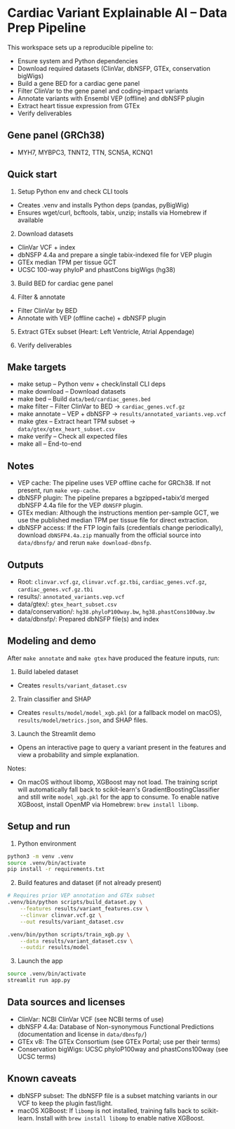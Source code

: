 # Cardiac Variant Explainable AI – Data Prep Pipeline

This workspace sets up a reproducible pipeline to:
- Ensure system and Python dependencies
- Download required datasets (ClinVar, dbNSFP, GTEx, conservation bigWigs)
- Build a gene BED for a cardiac gene panel
- Filter ClinVar to the gene panel and coding-impact variants
- Annotate variants with Ensembl VEP (offline) and dbNSFP plugin
- Extract heart tissue expression from GTEx
- Verify deliverables

## Gene panel (GRCh38)
- MYH7, MYBPC3, TNNT2, TTN, SCN5A, KCNQ1

## Quick start

1) Setup Python env and check CLI tools
- Creates .venv and installs Python deps (pandas, pyBigWig)
- Ensures wget/curl, bcftools, tabix, unzip; installs via Homebrew if available

2) Download datasets
- ClinVar VCF + index
- dbNSFP 4.4a and prepare a single tabix-indexed file for VEP plugin
- GTEx median TPM per tissue GCT
- UCSC 100-way phyloP and phastCons bigWigs (hg38)

3) Build BED for cardiac gene panel

4) Filter & annotate
- Filter ClinVar by BED
- Annotate with VEP (offline cache) + dbNSFP plugin

5) Extract GTEx subset (Heart: Left Ventricle, Atrial Appendage)

6) Verify deliverables

## Make targets
- make setup – Python venv + check/install CLI deps
- make download – Download datasets
- make bed – Build `data/bed/cardiac_genes.bed`
- make filter – Filter ClinVar to BED → `cardiac_genes.vcf.gz`
- make annotate – VEP + dbNSFP → `results/annotated_variants.vep.vcf`
- make gtex – Extract heart TPM subset → `data/gtex/gtex_heart_subset.csv`
- make verify – Check all expected files
- make all – End-to-end

## Notes
- VEP cache: The pipeline uses VEP offline cache for GRCh38. If not present, run `make vep-cache`.
- dbNSFP plugin: The pipeline prepares a bgzipped+tabix’d merged dbNSFP 4.4a file for the VEP `dbNSFP` plugin.
- GTEx median: Although the instructions mention per-sample GCT, we use the published median TPM per tissue file for direct extraction.
 - dbNSFP access: If the FTP login fails (credentials change periodically), download `dbNSFP4.4a.zip` manually from the official source into `data/dbnsfp/` and rerun `make download-dbnsfp`.

## Outputs
- Root: `clinvar.vcf.gz`, `clinvar.vcf.gz.tbi`, `cardiac_genes.vcf.gz`, `cardiac_genes.vcf.gz.tbi`
- results/: `annotated_variants.vep.vcf`
- data/gtex/: `gtex_heart_subset.csv`
- data/conservation/: `hg38.phyloP100way.bw`, `hg38.phastCons100way.bw`
- data/dbnsfp/: Prepared dbNSFP file(s) and index

## Modeling and demo

After `make annotate` and `make gtex` have produced the feature inputs, run:

1) Build labeled dataset
- Creates `results/variant_dataset.csv`

2) Train classifier and SHAP
- Creates `results/model/model_xgb.pkl` (or a fallback model on macOS), `results/model/metrics.json`, and SHAP files.

3) Launch the Streamlit demo
- Opens an interactive page to query a variant present in the features and view a probability and simple explanation.

Notes:
- On macOS without libomp, XGBoost may not load. The training script will automatically fall back to scikit-learn's GradientBoostingClassifier and still write `model_xgb.pkl` for the app to consume. To enable native XGBoost, install OpenMP via Homebrew: `brew install libomp`.

## Setup and run

1) Python environment

```bash
python3 -m venv .venv
source .venv/bin/activate
pip install -r requirements.txt
```

2) Build features and dataset (if not already present)

```bash
# Requires prior VEP annotation and GTEx subset
.venv/bin/python scripts/build_dataset.py \
	--features results/variant_features.csv \
	--clinvar clinvar.vcf.gz \
	--out results/variant_dataset.csv

.venv/bin/python scripts/train_xgb.py \
	--data results/variant_dataset.csv \
	--outdir results/model
```

3) Launch the app

```bash
source .venv/bin/activate
streamlit run app.py
```

## Data sources and licenses

- ClinVar: NCBI ClinVar VCF (see NCBI terms of use)
- dbNSFP 4.4a: Database of Non-synonymous Functional Predictions (documentation and license in `data/dbnsfp/`)
- GTEx v8: The GTEx Consortium (see GTEx Portal; use per their terms)
- Conservation bigWigs: UCSC phyloP100way and phastCons100way (see UCSC terms)

## Known caveats

- dbNSFP subset: The dbNSFP file is a subset matching variants in our VCF to keep the plugin fast/light.
- macOS XGBoost: If `libomp` is not installed, training falls back to scikit-learn. Install with `brew install libomp` to enable native XGBoost.